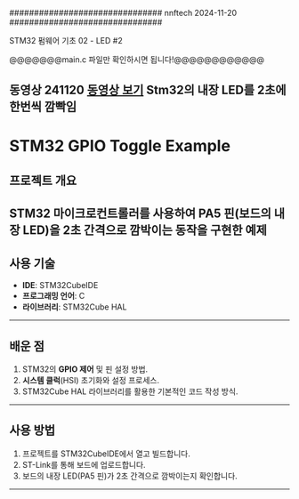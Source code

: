 ############################### nnftech 2024-11-20 ###############################

STM32 펌웨어 기초 02 - LED #2


@@@@@@@main.c 파일만 확인하시면 됩니다!@@@@@@@@@@@@


동영상
241120 [동영상 보기](https://vimeo.com/1031441241) Stm32의 내장 LED를 2초에 한번씩 깜빡임
--------------------------------------------------------------------------------------------
# STM32 GPIO Toggle Example

## 프로젝트 개요
STM32 마이크로컨트롤러를 사용하여 PA5 핀(보드의 내장 LED)을 2초 간격으로 깜박이는 동작을 구현한 예제
---

## 사용 기술
- **IDE**: STM32CubeIDE  
- **프로그래밍 언어**: C  
- **라이브러리**: STM32Cube HAL  

---

## 배운 점
1. STM32의 **GPIO 제어** 및 핀 설정 방법.
2. **시스템 클럭**(HSI) 초기화와 설정 프로세스.
3. STM32Cube HAL 라이브러리를 활용한 기본적인 코드 작성 방식.

---

## 사용 방법
1. 프로젝트를 STM32CubeIDE에서 열고 빌드합니다.  
2. ST-Link를 통해 보드에 업로드합니다.  
3. 보드의 내장 LED(PA5 핀)가 2초 간격으로 깜박이는지 확인합니다.
****
